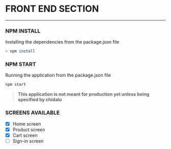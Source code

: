 # FRONT END SECTION

---

### NPM INSTALL

<p>Installing the dependencies from the package.json file</p>

```bash
> npm install
```

### NPM START

<p>Running the application from the package.json file</p>

```bash
npm start
```

> **This application is not meant for production yet unless being specified by chidalu**

### SCREENS AVAILABLE

*[x] Home screen
*[x] Product screen
*[x] Cart screen
*[ ] Sign-in screen
